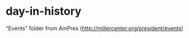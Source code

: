 day-in-history
==============

“Events” folder from AmPres (http://millercenter.org/president/events)
